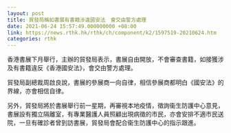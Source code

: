 ```yaml
---
layout: post
title: 貿發局稱如書展有書籍涉違國安法　會交由警方處理
date: 2021-06-24 15:57:49.000000000 +08:00
link: https://news.rthk.hk/rthk/ch/component/k2/1597519-20210624.htm
categories: rthk
---
```


香港書展下月舉行，主辦的貿發局表示，書展自由開放，不會審查書籍，如接獲涉及有書籍違反《香港國安法》，會交由警方處理。

貿發局副總裁周啟良說，書展的參展商一向自律，相信參展商都明白《國安法》的界線，亦會相信自律。

另外，貿發局將於書展舉行前一星期，再審視本地疫情，徵詢衞生防護中心意見，書展設有獨立隔離室，有專業醫護人員照顧出現病徵的市民，亦會安排不適市民送院，一旦有確診者曾到訪書展，貿發局會配合衞生防護中心的指示跟進。
